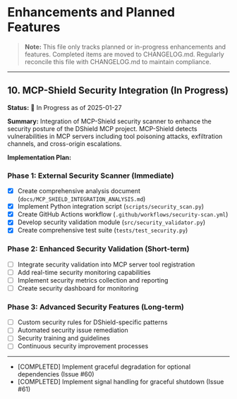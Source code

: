 # Enhancements and Planned Features

> **Note:** This file only tracks planned or in-progress enhancements and features. Completed items are moved to CHANGELOG.md. Regularly reconcile this file with CHANGELOG.md to maintain compliance.

---

## 10. MCP-Shield Security Integration (In Progress)

**Status:** 🔄 In Progress as of 2025-01-27

**Summary:**
Integration of MCP-Shield security scanner to enhance the security posture of the DShield MCP project. MCP-Shield detects vulnerabilities in MCP servers including tool poisoning attacks, exfiltration channels, and cross-origin escalations.

**Implementation Plan:**

### Phase 1: External Security Scanner (Immediate)
- [x] Create comprehensive analysis document (`docs/MCP_SHIELD_INTEGRATION_ANALYSIS.md`)
- [x] Implement Python integration script (`scripts/security_scan.py`)
- [x] Create GitHub Actions workflow (`.github/workflows/security-scan.yml`)
- [x] Develop security validation module (`src/security_validator.py`)
- [x] Create comprehensive test suite (`tests/test_security.py`)

### Phase 2: Enhanced Security Validation (Short-term)
- [ ] Integrate security validation into MCP server tool registration
- [ ] Add real-time security monitoring capabilities
- [ ] Implement security metrics collection and reporting
- [ ] Create security dashboard for monitoring

### Phase 3: Advanced Security Features (Long-term)
- [ ] Custom security rules for DShield-specific patterns
- [ ] Automated security issue remediation
- [ ] Security training and guidelines
- [ ] Continuous security improvement processes

---

- [COMPLETED] Implement graceful degradation for optional dependencies (Issue #60)
- [COMPLETED] Implement signal handling for graceful shutdown (Issue #61)